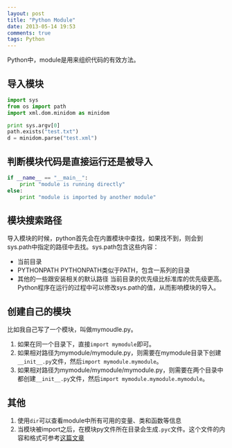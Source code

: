 ```yaml
---
layout: post
title: "Python Module"
date: 2013-05-14 19:53
comments: true
tags: Python
---
```

Python中，module是用来组织代码的有效方法。

## 导入模块
```python import-module.py
import sys
from os import path
import xml.dom.minidom as minidom

print sys.argv[0]
path.exists("test.txt")
d = minidom.parse("test.xml")
```

## 判断模块代码是直接运行还是被导入
```python check-how-module-is-running.py
if __name__ == "__main__":
	print "module is running directly"
else:
	print "module is imported by another module"
```

## 模块搜索路径
导入模块的时候，python首先会在内置模块中查找，如果找不到，则会到sys.path中指定的路径中去找。sys.path包含这些内容：

 - 当前目录
 - PYTHONPATH PYTHONPATH类似于PATH，包含一系列的目录
 - 其他的一些跟安装相关的默认路径
当前目录的优先级比标准库的优先级更高。
Python程序在运行的过程中可以修改sys.path的值，从而影响模块的导入。

## 创建自己的模块
比如我自己写了一个模块，叫做mymoudle.py。

1. 如果在同一个目录下，直接`import mymodule`即可。
2. 如果相对路径为mymodule/mymodule.py，则需要在mymodule目录下创建`__init__.py`文件，然后`import mymodule.mymodule`。
3. 如果相对路径为mymodule/mymodule/mymodule.py，则需要在两个目录中都创建`__init__.py`文件，然后`import mymodule.mymodule.mymodule`。

## 其他
1. 使用`dir`可以查看module中所有可用的变量、类和函数等信息
2. 当模块被import之后，在模块py文件所在目录会生成`.pyc`文件。这个文件的内容和格式可参考[这篇文章][pyc]

[pyc]: http://blog.donews.com/lemur/archive/2006/02/21/736881.aspx
